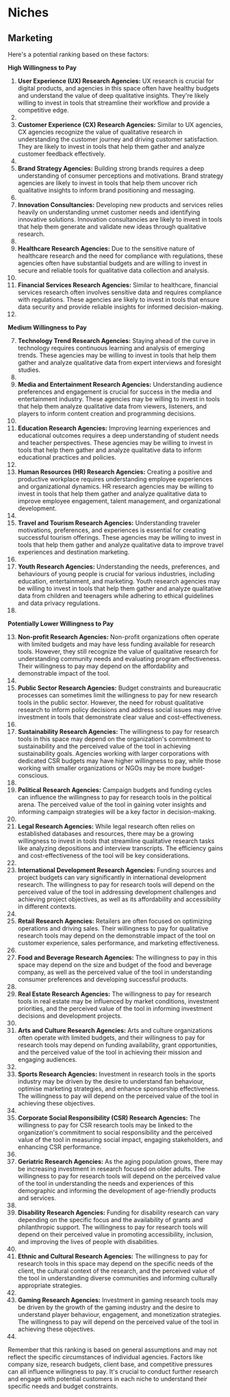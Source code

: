 # Niches

## Marketing

Here's a potential ranking based on these factors:

**High Willingness to Pay**

1. **User Experience (UX) Research Agencies:** UX research is crucial for digital products, and agencies in this space often have healthy budgets and understand the value of deep qualitative insights. They're likely willing to invest in tools that streamline their workflow and provide a competitive edge.    
2.   
3. **Customer Experience (CX) Research Agencies:** Similar to UX agencies, CX agencies recognize the value of qualitative research in understanding the customer journey and driving customer satisfaction. They are likely to invest in tools that help them gather and analyze customer feedback effectively.    
4.   
5. **Brand Strategy Agencies:** Building strong brands requires a deep understanding of consumer perceptions and motivations. Brand strategy agencies are likely to invest in tools that help them uncover rich qualitative insights to inform brand positioning and messaging.    
6.   
7. **Innovation Consultancies:** Developing new products and services relies heavily on understanding unmet customer needs and identifying innovative solutions. Innovation consultancies are likely to invest in tools that help them generate and validate new ideas through qualitative research.    
8.   
9. **Healthcare Research Agencies:** Due to the sensitive nature of healthcare research and the need for compliance with regulations, these agencies often have substantial budgets and are willing to invest in secure and reliable tools for qualitative data collection and analysis.    
10.   
11. **Financial Services Research Agencies:** Similar to healthcare, financial services research often involves sensitive data and requires compliance with regulations. These agencies are likely to invest in tools that ensure data security and provide reliable insights for informed decision-making.    
12. 

**Medium Willingness to Pay**

7. **Technology Trend Research Agencies:** Staying ahead of the curve in technology requires continuous learning and analysis of emerging trends. These agencies may be willing to invest in tools that help them gather and analyze qualitative data from expert interviews and foresight studies.    
8.   
9. **Media and Entertainment Research Agencies:** Understanding audience preferences and engagement is crucial for success in the media and entertainment industry. These agencies may be willing to invest in tools that help them analyze qualitative data from viewers, listeners, and players to inform content creation and programming decisions.    
10.   
11. **Education Research Agencies:** Improving learning experiences and educational outcomes requires a deep understanding of student needs and teacher perspectives. These agencies may be willing to invest in tools that help them gather and analyze qualitative data to inform educational practices and policies.    
12.   
13. **Human Resources (HR) Research Agencies:** Creating a positive and productive workplace requires understanding employee experiences and organizational dynamics. HR research agencies may be willing to invest in tools that help them gather and analyze qualitative data to improve employee engagement, talent management, and organizational development.    
14.   
15. **Travel and Tourism Research Agencies:** Understanding traveler motivations, preferences, and experiences is essential for creating successful tourism offerings. These agencies may be willing to invest in tools that help them gather and analyze qualitative data to improve travel experiences and destination marketing.    
16.   
17. **Youth Research Agencies:** Understanding the needs, preferences, and behaviours of young people is crucial for various industries, including education, entertainment, and marketing. Youth research agencies may be willing to invest in tools that help them gather and analyze qualitative data from children and teenagers while adhering to ethical guidelines and data privacy regulations.    
18. 

**Potentially Lower Willingness to Pay**

13. **Non-profit Research Agencies:** Non-profit organizations often operate with limited budgets and may have less funding available for research tools. However, they still recognize the value of qualitative research for understanding community needs and evaluating program effectiveness. Their willingness to pay may depend on the affordability and demonstrable impact of the tool.    
14.   
15. **Public Sector Research Agencies:** Budget constraints and bureaucratic processes can sometimes limit the willingness to pay for new research tools in the public sector. However, the need for robust qualitative research to inform policy decisions and address social issues may drive investment in tools that demonstrate clear value and cost-effectiveness.    
16.   
17. **Sustainability Research Agencies:** The willingness to pay for research tools in this space may depend on the organization's commitment to sustainability and the perceived value of the tool in achieving sustainability goals. Agencies working with larger corporations with dedicated CSR budgets may have higher willingness to pay, while those working with smaller organizations or NGOs may be more budget-conscious.    
18.   
19. **Political Research Agencies:** Campaign budgets and funding cycles can influence the willingness to pay for research tools in the political arena. The perceived value of the tool in gaining voter insights and informing campaign strategies will be a key factor in decision-making.    
20.   
21. **Legal Research Agencies:** While legal research often relies on established databases and resources, there may be a growing willingness to invest in tools that streamline qualitative research tasks like analyzing depositions and interview transcripts. The efficiency gains and cost-effectiveness of the tool will be key considerations.    
22.   
23. **International Development Research Agencies:** Funding sources and project budgets can vary significantly in international development research. The willingness to pay for research tools will depend on the perceived value of the tool in addressing development challenges and achieving project objectives, as well as its affordability and accessibility in different contexts.    
24.   
25. **Retail Research Agencies:** Retailers are often focused on optimizing operations and driving sales. Their willingness to pay for qualitative research tools may depend on the demonstrable impact of the tool on customer experience, sales performance, and marketing effectiveness.    
26.   
27. **Food and Beverage Research Agencies:** The willingness to pay in this space may depend on the size and budget of the food and beverage company, as well as the perceived value of the tool in understanding consumer preferences and developing successful products.    
28.   
29. **Real Estate Research Agencies:** The willingness to pay for research tools in real estate may be influenced by market conditions, investment priorities, and the perceived value of the tool in informing investment decisions and development projects.    
30.   
31. **Arts and Culture Research Agencies:** Arts and culture organizations often operate with limited budgets, and their willingness to pay for research tools may depend on funding availability, grant opportunities, and the perceived value of the tool in achieving their mission and engaging audiences.    
32.   
33. **Sports Research Agencies:** Investment in research tools in the sports industry may be driven by the desire to understand fan behaviour, optimise marketing strategies, and enhance sponsorship effectiveness. The willingness to pay will depend on the perceived value of the tool in achieving these objectives.    
34.   
35. **Corporate Social Responsibility (CSR) Research Agencies:** The willingness to pay for CSR research tools may be linked to the organization's commitment to social responsibility and the perceived value of the tool in measuring social impact, engaging stakeholders, and enhancing CSR performance.    
36.   
37. **Geriatric Research Agencies:** As the aging population grows, there may be increasing investment in research focused on older adults. The willingness to pay for research tools will depend on the perceived value of the tool in understanding the needs and experiences of this demographic and informing the development of age-friendly products and services.    
38.   
39. **Disability Research Agencies:** Funding for disability research can vary depending on the specific focus and the availability of grants and philanthropic support. The willingness to pay for research tools will depend on their perceived value in promoting accessibility, inclusion, and improving the lives of people with disabilities.    
40.   
41. **Ethnic and Cultural Research Agencies:** The willingness to pay for research tools in this space may depend on the specific needs of the client, the cultural context of the research, and the perceived value of the tool in understanding diverse communities and informing culturally appropriate strategies.    
42.   
43. **Gaming Research Agencies:** Investment in gaming research tools may be driven by the growth of the gaming industry and the desire to understand player behaviour, engagement, and monetization strategies. The willingness to pay will depend on the perceived value of the tool in achieving these objectives.    
44. 

Remember that this ranking is based on general assumptions and may not reflect the specific circumstances of individual agencies. Factors like company size, research budgets, client base, and competitive pressures can all influence willingness to pay. It's crucial to conduct further research and engage with potential customers in each niche to understand their specific needs and budget constraints.


